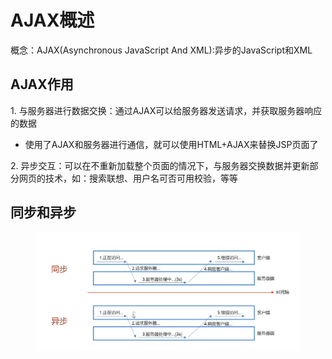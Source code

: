 # AJAX概述

概念：AJAX(Asynchronous JavaScript And XML):异步的JavaScript和XML

## AJAX作用

1\. 与服务器进行数据交换：通过AJAX可以给服务器发送请求，并获取服务器响应的数据

* 使用了AJAX和服务器进行通信，就可以使用HTML+AJAX来替换JSP页面了

2\. 异步交互：可以在不重新加载整个页面的情况下，与服务器交换数据并更新部分网页的技术，如：搜索联想、用户名可否可用校验，等等

## 同步和异步

<figure><img src="../.gitbook/assets/image (2).png" alt=""><figcaption></figcaption></figure>
